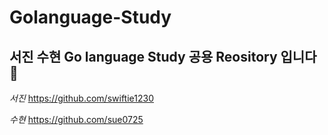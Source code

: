 # Golanguage-Study

## 서진 수현 Go language Study 공용 Reository 입니다🍓

_서진_ https://github.com/swiftie1230

_수현_ https://github.com/sue0725
